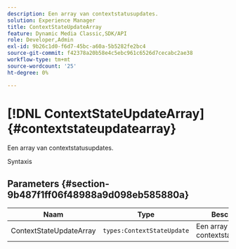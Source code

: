 ```yaml
---
description: Een array van contextstatusupdates.
solution: Experience Manager
title: ContextStateUpdateArray
feature: Dynamic Media Classic,SDK/API
role: Developer,Admin
exl-id: 9b26c1d0-f6d7-45bc-a60a-5b5282fe2bc4
source-git-commit: f42378a20b58e4c5ebc961c6526d7cecabc2ae38
workflow-type: tm+mt
source-wordcount: '25'
ht-degree: 0%

---
```


# [!DNL ContextStateUpdateArray]{#contextstateupdatearray}

Een array van contextstatusupdates.

Syntaxis

## Parameters {#section-9b487f1ff06f48988a9d098eb585880a}

| Naam | Type | Beschrijving |
|---|---|---|
| ContextStateUpdateArray | `types:ContextStateUpdate` | Een array van contextstatusupdates. |
